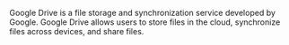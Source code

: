 Google Drive is a file storage and synchronization service developed by Google. Google Drive allows users to store files in the cloud, synchronize files across devices, and share files.